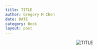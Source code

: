 ```yaml
---
title: TITLE
author: Gregory M Chen
date: DATE
category: Book
layout: post
---
```


<p style="text-align:center;"><img src="{{site.baseurl}}/assets/Graphics_v3.2/IMAGE_FILENAME" alt="TITLE" style="max-height: calc(100vh - 30px - 50px);"/></p>
